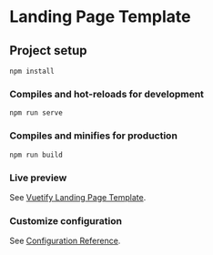 # Landing Page Template

## Project setup

```
npm install
```

### Compiles and hot-reloads for development

```
npm run serve
```

### Compiles and minifies for production

```
npm run build
```

### Live preview

See [Vuetify Landing Page Template](https://heabud.netlify.app/).

### Customize configuration

See [Configuration Reference](https://cli.vuejs.org/config/).
